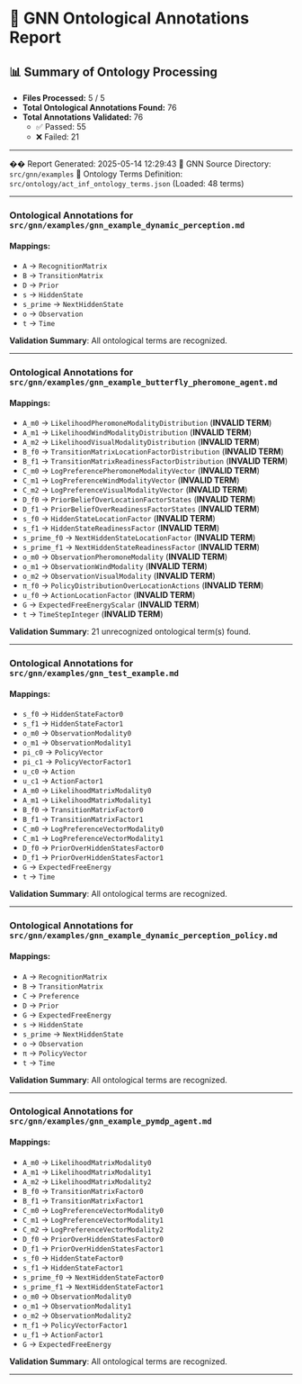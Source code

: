 # 🧬 GNN Ontological Annotations Report

## 📊 Summary of Ontology Processing

- **Files Processed:** 5 / 5
- **Total Ontological Annotations Found:** 76
- **Total Annotations Validated:** 76
  - ✅ Passed: 55
  - ❌ Failed: 21

---

��️ Report Generated: 2025-05-14 12:29:43
🎯 GNN Source Directory: `src/gnn/examples`
📖 Ontology Terms Definition: `src/ontology/act_inf_ontology_terms.json` (Loaded: 48 terms)

---

### Ontological Annotations for `src/gnn/examples/gnn_example_dynamic_perception.md`
#### Mappings:
- `A` -> `RecognitionMatrix`
- `B` -> `TransitionMatrix`
- `D` -> `Prior`
- `s` -> `HiddenState`
- `s_prime` -> `NextHiddenState`
- `o` -> `Observation`
- `t` -> `Time`

**Validation Summary**: All ontological terms are recognized.

---

### Ontological Annotations for `src/gnn/examples/gnn_example_butterfly_pheromone_agent.md`
#### Mappings:
- `A_m0` -> `LikelihoodPheromoneModalityDistribution` (**INVALID TERM**)
- `A_m1` -> `LikelihoodWindModalityDistribution` (**INVALID TERM**)
- `A_m2` -> `LikelihoodVisualModalityDistribution` (**INVALID TERM**)
- `B_f0` -> `TransitionMatrixLocationFactorDistribution` (**INVALID TERM**)
- `B_f1` -> `TransitionMatrixReadinessFactorDistribution` (**INVALID TERM**)
- `C_m0` -> `LogPreferencePheromoneModalityVector` (**INVALID TERM**)
- `C_m1` -> `LogPreferenceWindModalityVector` (**INVALID TERM**)
- `C_m2` -> `LogPreferenceVisualModalityVector` (**INVALID TERM**)
- `D_f0` -> `PriorBeliefOverLocationFactorStates` (**INVALID TERM**)
- `D_f1` -> `PriorBeliefOverReadinessFactorStates` (**INVALID TERM**)
- `s_f0` -> `HiddenStateLocationFactor` (**INVALID TERM**)
- `s_f1` -> `HiddenStateReadinessFactor` (**INVALID TERM**)
- `s_prime_f0` -> `NextHiddenStateLocationFactor` (**INVALID TERM**)
- `s_prime_f1` -> `NextHiddenStateReadinessFactor` (**INVALID TERM**)
- `o_m0` -> `ObservationPheromoneModality` (**INVALID TERM**)
- `o_m1` -> `ObservationWindModality` (**INVALID TERM**)
- `o_m2` -> `ObservationVisualModality` (**INVALID TERM**)
- `π_f0` -> `PolicyDistributionOverLocationActions` (**INVALID TERM**)
- `u_f0` -> `ActionLocationFactor` (**INVALID TERM**)
- `G` -> `ExpectedFreeEnergyScalar` (**INVALID TERM**)
- `t` -> `TimeStepInteger` (**INVALID TERM**)

**Validation Summary**: 21 unrecognized ontological term(s) found.

---

### Ontological Annotations for `src/gnn/examples/gnn_test_example.md`
#### Mappings:
- `s_f0` -> `HiddenStateFactor0`
- `s_f1` -> `HiddenStateFactor1`
- `o_m0` -> `ObservationModality0`
- `o_m1` -> `ObservationModality1`
- `pi_c0` -> `PolicyVector`
- `pi_c1` -> `PolicyVectorFactor1`
- `u_c0` -> `Action`
- `u_c1` -> `ActionFactor1`
- `A_m0` -> `LikelihoodMatrixModality0`
- `A_m1` -> `LikelihoodMatrixModality1`
- `B_f0` -> `TransitionMatrixFactor0`
- `B_f1` -> `TransitionMatrixFactor1`
- `C_m0` -> `LogPreferenceVectorModality0`
- `C_m1` -> `LogPreferenceVectorModality1`
- `D_f0` -> `PriorOverHiddenStatesFactor0`
- `D_f1` -> `PriorOverHiddenStatesFactor1`
- `G` -> `ExpectedFreeEnergy`
- `t` -> `Time`

**Validation Summary**: All ontological terms are recognized.

---

### Ontological Annotations for `src/gnn/examples/gnn_example_dynamic_perception_policy.md`
#### Mappings:
- `A` -> `RecognitionMatrix`
- `B` -> `TransitionMatrix`
- `C` -> `Preference`
- `D` -> `Prior`
- `G` -> `ExpectedFreeEnergy`
- `s` -> `HiddenState`
- `s_prime` -> `NextHiddenState`
- `o` -> `Observation`
- `π` -> `PolicyVector`
- `t` -> `Time`

**Validation Summary**: All ontological terms are recognized.

---

### Ontological Annotations for `src/gnn/examples/gnn_example_pymdp_agent.md`
#### Mappings:
- `A_m0` -> `LikelihoodMatrixModality0`
- `A_m1` -> `LikelihoodMatrixModality1`
- `A_m2` -> `LikelihoodMatrixModality2`
- `B_f0` -> `TransitionMatrixFactor0`
- `B_f1` -> `TransitionMatrixFactor1`
- `C_m0` -> `LogPreferenceVectorModality0`
- `C_m1` -> `LogPreferenceVectorModality1`
- `C_m2` -> `LogPreferenceVectorModality2`
- `D_f0` -> `PriorOverHiddenStatesFactor0`
- `D_f1` -> `PriorOverHiddenStatesFactor1`
- `s_f0` -> `HiddenStateFactor0`
- `s_f1` -> `HiddenStateFactor1`
- `s_prime_f0` -> `NextHiddenStateFactor0`
- `s_prime_f1` -> `NextHiddenStateFactor1`
- `o_m0` -> `ObservationModality0`
- `o_m1` -> `ObservationModality1`
- `o_m2` -> `ObservationModality2`
- `π_f1` -> `PolicyVectorFactor1`
- `u_f1` -> `ActionFactor1`
- `G` -> `ExpectedFreeEnergy`

**Validation Summary**: All ontological terms are recognized.

---
